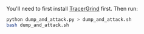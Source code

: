 You'll need to first install [TracerGrind](https://github.com/SideChannelMarvels/Tracer/tree/master/TracerGrind) first. Then run:
```bash
python dump_and_attack.py > dump_and_attack.sh
bash dump_and_attack.sh
```
